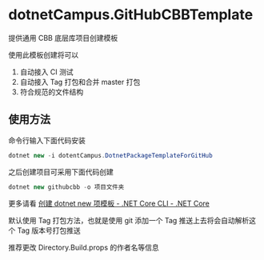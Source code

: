 # dotnetCampus.GitHubCBBTemplate

提供通用 CBB 底层库项目创建模板

使用此模板创建将可以

1. 自动接入 CI 测试
1. 自动接入 Tag 打包和合并 master 打包
1. 符合规范的文件结构

## 使用方法

命令行输入下面代码安装

```csharp
dotnet new -i dotentCampus.DotnetPackageTemplateForGitHub
```

之后创建项目可采用下面代码创建

```csharp
dotnet new githubcbb -o 项目文件夹
```

更多请看 [创建 dotnet new 项模板 - .NET Core CLI - .NET Core](https://docs.microsoft.com/zh-cn/dotnet/core/tutorials/cli-templates-create-item-template )

默认使用 Tag 打包方法，也就是使用 git 添加一个 Tag 推送上去将会自动解析这个 Tag 版本号打包推送

推荐更改 Directory.Build.props 的作者名等信息